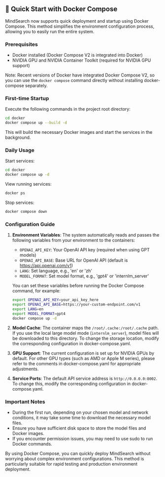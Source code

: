 ## 🚀 Quick Start with Docker Compose

MindSearch now supports quick deployment and startup using Docker Compose. This method simplifies the environment configuration process, allowing you to easily run the entire system.

### Prerequisites

- Docker installed (Docker Compose V2 is integrated into Docker)
- NVIDIA GPU and NVIDIA Container Toolkit (required for NVIDIA GPU support)

Note: Recent versions of Docker have integrated Docker Compose V2, so you can use the `docker compose` command directly without installing docker-compose separately.

### First-time Startup

Execute the following commands in the project root directory:

```bash
cd docker
docker compose up --build -d
```

This will build the necessary Docker images and start the services in the background.

### Daily Usage

Start services:

```bash
cd docker
docker compose up -d
```

View running services:

```bash
docker ps
```

Stop services:

```bash
docker compose down
```

### Configuration Guide

1. **Environment Variables**:
   The system automatically reads and passes the following variables from your environment to the containers:

   - `OPENAI_API_KEY`: Your OpenAI API key (required when using GPT models)
   - `OPENAI_API_BASE`: Base URL for OpenAI API (default is https://api.openai.com/v1)
   - `LANG`: Set language, e.g., 'en' or 'zh'
   - `MODEL_FORMAT`: Set model format, e.g., 'gpt4' or 'internlm_server'

   You can set these variables before running the Docker Compose command, for example:

   ```bash
   export OPENAI_API_KEY=your_api_key_here
   export OPENAI_API_BASE=https://your-custom-endpoint.com/v1
   export LANG=en
   export MODEL_FORMAT=gpt4
   docker compose up -d
   ```

2. **Model Cache**:
   The container maps the `/root/.cache:/root/.cache` path. If you use the local large model mode (`internlm_server`), model files will be downloaded to this directory. To change the storage location, modify the corresponding configuration in docker-compose.yaml.

3. **GPU Support**:
   The current configuration is set up for NVIDIA GPUs by default. For other GPU types (such as AMD or Apple M series), please refer to the comments in docker-compose.yaml for appropriate adjustments.

4. **Service Ports**:
   The default API service address is `http://0.0.0.0:8002`. To change this, modify the corresponding configuration in docker-compose.yaml.

### Important Notes

- During the first run, depending on your chosen model and network conditions, it may take some time to download the necessary model files.
- Ensure you have sufficient disk space to store the model files and Docker images.
- If you encounter permission issues, you may need to use sudo to run Docker commands.

By using Docker Compose, you can quickly deploy MindSearch without worrying about complex environment configurations. This method is particularly suitable for rapid testing and production environment deployment.
